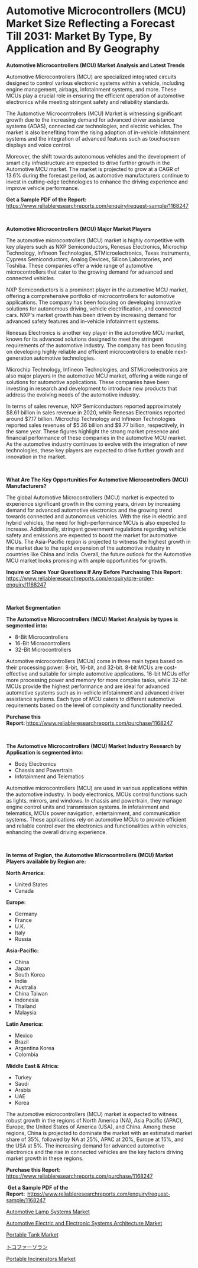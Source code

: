 <p><h1>Automotive Microcontrollers (MCU) Market Size Reflecting a Forecast Till 2031: Market By Type, By Application and By Geography</h1></p><p><strong>Automotive Microcontrollers (MCU) Market Analysis and Latest Trends</strong></p>
<p><p>Automotive Microcontrollers (MCU) are specialized integrated circuits designed to control various electronic systems within a vehicle, including engine management, airbags, infotainment systems, and more. These MCUs play a crucial role in ensuring the efficient operation of automotive electronics while meeting stringent safety and reliability standards.</p><p>The Automotive Microcontrollers (MCU) Market is witnessing significant growth due to the increasing demand for advanced driver assistance systems (ADAS), connected car technologies, and electric vehicles. The market is also benefiting from the rising adoption of in-vehicle infotainment systems and the integration of advanced features such as touchscreen displays and voice control.</p><p>Moreover, the shift towards autonomous vehicles and the development of smart city infrastructure are expected to drive further growth in the Automotive MCU market. The market is projected to grow at a CAGR of 13.6% during the forecast period, as automotive manufacturers continue to invest in cutting-edge technologies to enhance the driving experience and improve vehicle performance.</p></p>
<p><strong>Get a Sample PDF of the Report:&nbsp;</strong> <a href="https://www.reliableresearchreports.com/enquiry/request-sample/1168247">https://www.reliableresearchreports.com/enquiry/request-sample/1168247</a></p>
<p>&nbsp;</p>
<p><strong>Automotive Microcontrollers (MCU) Major Market Players</strong></p>
<p><p>The automotive microcontrollers (MCU) market is highly competitive with key players such as NXP Semiconductors, Renesas Electronics, Microchip Technology, Infineon Technologies, STMicroelectronics, Texas Instruments, Cypress Semiconductors, Analog Devices, Silicon Laboratories, and Toshiba. These companies offer a wide range of automotive microcontrollers that cater to the growing demand for advanced and connected vehicles.</p><p>NXP Semiconductors is a prominent player in the automotive MCU market, offering a comprehensive portfolio of microcontrollers for automotive applications. The company has been focusing on developing innovative solutions for autonomous driving, vehicle electrification, and connected cars. NXP's market growth has been driven by increasing demand for advanced safety features and in-vehicle infotainment systems.</p><p>Renesas Electronics is another key player in the automotive MCU market, known for its advanced solutions designed to meet the stringent requirements of the automotive industry. The company has been focusing on developing highly reliable and efficient microcontrollers to enable next-generation automotive technologies.</p><p>Microchip Technology, Infineon Technologies, and STMicroelectronics are also major players in the automotive MCU market, offering a wide range of solutions for automotive applications. These companies have been investing in research and development to introduce new products that address the evolving needs of the automotive industry.</p><p>In terms of sales revenue, NXP Semiconductors reported approximately $8.61 billion in sales revenue in 2020, while Renesas Electronics reported around $7.17 billion. Microchip Technology and Infineon Technologies reported sales revenues of $5.36 billion and $9.77 billion, respectively, in the same year. These figures highlight the strong market presence and financial performance of these companies in the automotive MCU market. As the automotive industry continues to evolve with the integration of new technologies, these key players are expected to drive further growth and innovation in the market.</p></p>
<p>&nbsp;</p>
<p><strong>What Are The Key Opportunities For Automotive Microcontrollers (MCU) Manufacturers?</strong></p>
<p><p>The global Automotive Microcontrollers (MCU) market is expected to experience significant growth in the coming years, driven by increasing demand for advanced automotive electronics and the growing trend towards connected and autonomous vehicles. With the rise in electric and hybrid vehicles, the need for high-performance MCUs is also expected to increase. Additionally, stringent government regulations regarding vehicle safety and emissions are expected to boost the market for automotive MCUs. The Asia-Pacific region is projected to witness the highest growth in the market due to the rapid expansion of the automotive industry in countries like China and India. Overall, the future outlook for the Automotive MCU market looks promising with ample opportunities for growth.</p></p>
<p><strong>Inquire or Share Your Questions If Any Before Purchasing This Report:</strong> <a href="https://www.reliableresearchreports.com/enquiry/pre-order-enquiry/1168247">https://www.reliableresearchreports.com/enquiry/pre-order-enquiry/1168247</a></p>
<p>&nbsp;</p>
<p><strong>Market Segmentation</strong></p>
<p><strong>The Automotive Microcontrollers (MCU) Market Analysis by types is segmented into:</strong></p>
<p><ul><li>8-Bit Microcontrollers</li><li>16-Bit Microcontrollers</li><li>32-Bit Microcontrollers</li></ul></p>
<p><p>Automotive microcontrollers (MCUs) come in three main types based on their processing power: 8-bit, 16-bit, and 32-bit. 8-bit MCUs are cost-effective and suitable for simple automotive applications. 16-bit MCUs offer more processing power and memory for more complex tasks, while 32-bit MCUs provide the highest performance and are ideal for advanced automotive systems such as in-vehicle infotainment and advanced driver assistance systems. Each type of MCU caters to different automotive requirements based on the level of complexity and functionality needed.</p></p>
<p><strong>Purchase this Report:&nbsp;</strong><a href="https://www.reliableresearchreports.com/purchase/1168247">https://www.reliableresearchreports.com/purchase/1168247</a></p>
<p>&nbsp;</p>
<p><strong>The Automotive Microcontrollers (MCU) Market Industry Research by Application is segmented into:</strong></p>
<p><ul><li>Body Electronics</li><li>Chassis and Powertrain</li><li>Infotainment and Telematics</li></ul></p>
<p><p>Automotive microcontrollers (MCU) are used in various applications within the automotive industry. In body electronics, MCUs control functions such as lights, mirrors, and windows. In chassis and powertrain, they manage engine control units and transmission systems. In infotainment and telematics, MCUs power navigation, entertainment, and communication systems. These applications rely on automotive MCUs to provide efficient and reliable control over the electronics and functionalities within vehicles, enhancing the overall driving experience.</p></p>
<p>&nbsp;</p>
<p><strong>In terms of Region, the Automotive Microcontrollers (MCU) Market Players available by Region are:</strong></p>
<p>
    <p> <strong> North America: </strong>
        <ul>
            <li>United States</li>
            <li>Canada</li>
        </ul>
        </p> 
    <p> <strong> Europe: </strong>
        <ul>
            <li>Germany</li>
            <li>France</li>
            <li>U.K.</li>
            <li>Italy</li>
            <li>Russia</li>
        </ul>
        </p> 
    <p> <strong> Asia-Pacific: </strong>
        <ul>
            <li>China</li>
            <li>Japan</li>
            <li>South Korea</li>
            <li>India</li>
            <li>Australia</li>
            <li>China Taiwan</li>
            <li>Indonesia</li>
            <li>Thailand</li>
            <li>Malaysia</li>
        </ul>
        </p> 
    <p> <strong> Latin America: </strong>
        <ul>
            <li>Mexico</li>
            <li>Brazil</li>
            <li>Argentina Korea</li>
            <li>Colombia</li>
        </ul>
        </p> 
    <p> <strong> Middle East & Africa: </strong>
        <ul>
            <li>Turkey</li>
            <li>Saudi</li>
            <li>Arabia</li>
            <li>UAE</li>
            <li>Korea</li>
        </ul>
    </p>
    </p>
<p><p>The automotive microcontrollers (MCU) market is expected to witness robust growth in the regions of North America (NA), Asia Pacific (APAC), Europe, the United States of America (USA), and China. Among these regions, China is projected to dominate the market with an estimated market share of 35%, followed by NA at 25%, APAC at 20%, Europe at 15%, and the USA at 5%. The increasing demand for advanced automotive electronics and the rise in connected vehicles are the key factors driving market growth in these regions.</p></p>
<p><strong>Purchase this Report: </strong><a href="https://www.reliableresearchreports.com/purchase/1168247">https://www.reliableresearchreports.com/purchase/1168247</a></p>
<p>&nbsp;<strong>Get a Sample PDF of the Report:&nbsp;&nbsp;</strong><a href="https://www.reliableresearchreports.com/enquiry/request-sample/1168247">https://www.reliableresearchreports.com/enquiry/request-sample/1168247</a></p>
<p><strong></strong></p>
<p><p><a href="https://view.publitas.com/reportprime-1/automotive-lamp-systems-market-size-growth-and-forecast-from-2024-2031/">Automotive Lamp Systems Market</a></p><p><a href="https://view.publitas.com/reportprime-1/automotive-electric-and-electronic-systems-architecture-market-size-furnishes-valuable-information-encompassing-market-share-market-trends-and-projections-spanning-from-2024-to-2031/">Automotive Electric and Electronic Systems Architecture Market</a></p><p><a href="https://picayune-night-cbd.notion.site/Portable-Tank-Market-Analysis-and-Market-Size-Global-Industry-Overview-Market-Segmentation-and-For-84da0c1103804d59a3701a4a3d9a0158">Portable Tank Market</a></p><p><a href="https://medium.com/@sarahfahey88/%E3%83%88%E3%82%B3%E3%83%95%E3%82%A7%E3%83%AD%E3%83%A9%E3%83%B3%E5%B8%82%E5%A0%B4-2031%E5%B9%B4%E3%81%BE%E3%81%A7%E3%81%AE%E3%83%88%E3%83%AC%E3%83%B3%E3%83%89-%E4%BA%88%E6%B8%AC-%E7%AB%B6%E4%BA%89%E5%88%86%E6%9E%90-b85690f0341e">トコファーソラン</a></p><p><a href="https://valiant-lunge-8fe.notion.site/Portable-Incinerators-Market-Size-Market-Trends-and-Growth-Outlook-forecasted-for-period-from-2024-b374acca15cc45d78bc35d8063d0e088">Portable Incinerators Market</a></p></p>